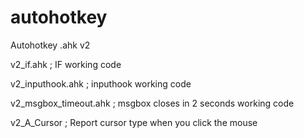 # autohotkey
Autohotkey .ahk v2 

v2_if.ahk ;    IF working code

v2_inputhook.ahk ;   inputhook working code

v2_msgbox_timeout.ahk ;  msgbox closes in 2 seconds working code

v2_A_Cursor ;   Report cursor type when you click the mouse
